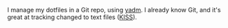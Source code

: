 I manage my dotfiles in a Git repo, using [yadm](https://yadm.io/). 
I already know Git, and it's great at tracking changed to text files ([KISS]()).



